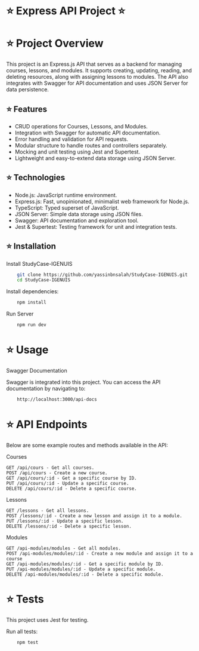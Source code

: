 
# ⭐ Express API Project ⭐
# ⭐ Project Overview
This project is an Express.js API that serves as a backend for managing courses, lessons, and modules. It supports creating, updating, reading, and deleting resources, along with assigning lessons to modules. The API also integrates with Swagger for API documentation and uses JSON Server for data persistence.


## ⭐ Features

- CRUD operations for Courses, Lessons, and Modules.
- Integration with Swagger for automatic API documentation.
- Error handling and validation for API requests.
- Modular structure to handle routes and controllers separately.
- Mocking and unit testing using Jest and Supertest.
- Lightweight and easy-to-extend data storage using JSON Server.

## ⭐ Technologies 
- Node.js: JavaScript runtime environment.
- Express.js: Fast, unopinionated, minimalist web framework for Node.js.
- TypeScript: Typed superset of JavaScript.
- JSON Server: Simple data storage using JSON files.
- Swagger: API documentation and exploration tool.
- Jest & Supertest: Testing framework for unit and integration tests.

## ⭐ Installation

Install StudyCase-IGENUIS  

```bash
    git clone https://github.com/yassinbnsalah/StudyCase-IGENUIS.git
    cd StudyCase-IGENUIS
```
Install dependencies:

```bash
    npm install
```

Run Server

```bash
    npm run dev
```

# ⭐ Usage
Swagger Documentation

Swagger is integrated into this project. You can access the API documentation by navigating to:
```bash
    http://localhost:3000/api-docs
```


# ⭐ API Endpoints

Below are some example routes and methods available in the API:

Courses

    GET /api/cours - Get all courses.
    POST /api/cours - Create a new course.
    GET /api/cours/:id - Get a specific course by ID.
    PUT /api/cours/:id - Update a specific course.
    DELETE /api/cours/:id - Delete a specific course.

Lessons

    GET /lessons - Get all lessons.
    POST /lessons/:id - Create a new lesson and assign it to a module.
    PUT /lessons/:id - Update a specific lesson.
    DELETE /lessons/:id - Delete a specific lesson.

Modules

    GET /api-modules/modules - Get all modules.
    POST /api-modules/modules/:id - Create a new module and assign it to a course
    GET /api-modules/modules/:id - Get a specific module by ID.
    PUT /api-modules/modules/:id - Update a specific module.
    DELETE /api-modules/modules/:id - Delete a specific module.


# ⭐ Tests
This project uses Jest for testing.

Run all tests:
```bash
    npm test

```

